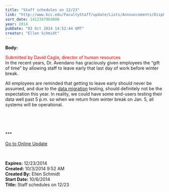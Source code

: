 ```yaml
---
title: "​​Staff schedules on 12/23"
link: "http://www.kcc.edu/FacultyStaff/update/Lists/Announcements/DispForm.aspx?ID=1656"
sort_date: 1412347964000
year: 2014
pubDate: "03 Oct 2014 14:52:44 GMT"
creator: "Ellen Schmidt"
---
```


<div><b>Body:</b> <div class="ExternalClassE1DEF4D536434447840E450A400CA0E7"><p><span style="color:red">Submitted by David Cagle, director of human resources</span><br />In the recent years, Dr. Avendano has graciously given employees the “gift of time” by allowing staff to leave early that last day of work before winter break.</p>
<p>All employees are reminded that getting to leave early should never be assumed, and due to the <a href="/FacultyStaff/update/Lists/Announcements/DispForm2.aspx?List=7e45450e-520d-4ad3-81dd-a79ebcc75df4&amp;ID=1618&amp;Source=/_layouts/sitemanager.aspx?FilterOnly%3D1&amp;SmtContext=SPList%3a7e45450e-520d-4ad3-81dd-a79ebcc75df4?SPWeb%3a6dd7d01a-f4b3-47f9-8d35-b60692caa2f7%3a&amp;SmtContextExpanded=True&amp;Filter=1&amp;pgsz=100&amp;vrmode=False&amp;lvn=KCC%20Announcements&amp;Web=6dd7d01a-f4b3-47f9-8d35-b60692caa2f7">data migration</a> testing, should definitely not be the expectation this year. In reality, we could have some end-users testing their data well past 5 p.m. so when we return from winter break on Jan. 5, all systems will be operational.</p>
<p> </p>
<p> </p>
<p>*** </p>
<p><a href="/update">Go to Online Update</a></p>
<p><br /></p></div></div>
<div><b>Expires:</b> 12/23/2014</div>
<div><b>Created:</b> 10/3/2014 9:52 AM</div>
<div><b>Created By:</b> Ellen Schmidt</div>
<div><b>Start Date:</b> 10/6/2014</div>
<div><b>Title:</b> ​​Staff schedules on 12/23</div>
